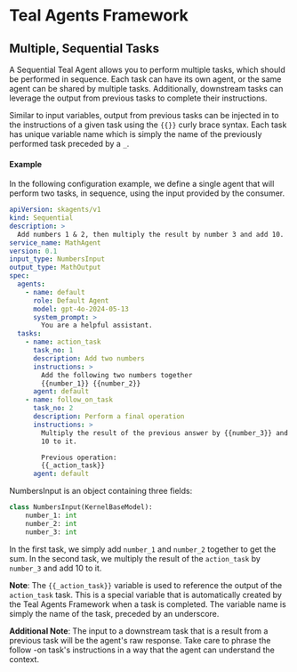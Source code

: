 # Teal Agents Framework
## Multiple, Sequential Tasks

A Sequential Teal Agent allows you to perform multiple tasks, which should be
performed in sequence. Each task can have its own agent, or the same agent can
be shared by multiple tasks. Additionally, downstream tasks can leverage the
output from previous tasks to complete their instructions.

Similar to input variables, output from previous tasks can be injected in to the
instructions of a given task using the `{{}}` curly brace syntax. Each task has
unique variable name which is simply the name of the previously performed task
preceded by a `_`.


#### Example

In the following configuration example, we define a single agent that will
perform two tasks, in sequence, using the input provided by the consumer.

```yaml
apiVersion: skagents/v1
kind: Sequential
description: >
  Add numbers 1 & 2, then multiply the result by number 3 and add 10.
service_name: MathAgent
version: 0.1
input_type: NumbersInput
output_type: MathOutput
spec:
  agents:
    - name: default
      role: Default Agent
      model: gpt-4o-2024-05-13
      system_prompt: >
        You are a helpful assistant.
  tasks:
    - name: action_task
      task_no: 1
      description: Add two numbers
      instructions: >
        Add the following two numbers together
        {{number_1}} {{number_2}}
      agent: default
    - name: follow_on_task
      task_no: 2
      description: Perform a final operation
      instructions: >
        Multiply the result of the previous answer by {{number_3}} and then add
        10 to it.

        Previous operation:
        {{_action_task}}
      agent: default
```

NumbersInput is an object containing three fields:
```python
class NumbersInput(KernelBaseModel):
    number_1: int
    number_2: int
    number_3: int
```

In the first task, we simply add `number_1` and `number_2` together to get the
sum. In the second task, we multiply the result of the `action_task` by
`number_3` and add 10 to it.

**Note**: The `{{_action_task}}` variable is used to reference the output of the
`action_task` task. This is a special variable that is automatically created by
the Teal Agents Framework when a task is completed. The variable name is simply the
name of the task, preceded by an underscore.

**Additional Note**: The input to a downstream task that is a result from a
previous task will be the agent's raw response. Take care to phrase the follow
-on task's instructions in a way that the agent can understand the context.